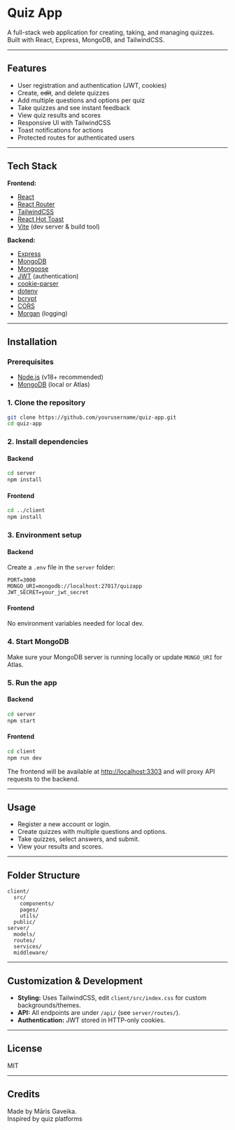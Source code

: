 # Quiz App

A full-stack web application for creating, taking, and managing quizzes. Built with React, Express, MongoDB, and TailwindCSS.

---

## Features

- User registration and authentication (JWT, cookies)
- Create, ~~edit~~, and delete quizzes
- Add multiple questions and options per quiz
- Take quizzes and see instant feedback
- View quiz results and scores
- Responsive UI with TailwindCSS
- Toast notifications for actions
- Protected routes for authenticated users

---

## Tech Stack

**Frontend:**
- [React](https://react.dev/)
- [React Router](https://reactrouter.com/)
- [TailwindCSS](https://tailwindcss.com/)
- [React Hot Toast](https://react-hot-toast.com/)
- [Vite](https://vitejs.dev/) (dev server & build tool)

**Backend:**
- [Express](https://expressjs.com/)
- [MongoDB](https://www.mongodb.com/)
- [Mongoose](https://mongoosejs.com/)
- [JWT](https://jwt.io/) (authentication)
- [cookie-parser](https://www.npmjs.com/package/cookie-parser)
- [dotenv](https://www.npmjs.com/package/dotenv)
- [bcrypt](https://www.npmjs.com/package/bcrypt)
- [CORS](https://www.npmjs.com/package/cors)
- [Morgan](https://www.npmjs.com/package/morgan) (logging)

---

## Installation

### Prerequisites

- [Node.js](https://nodejs.org/) (v18+ recommended)
- [MongoDB](https://www.mongodb.com/) (local or Atlas)

### 1. Clone the repository

```bash
git clone https://github.com/yourusername/quiz-app.git
cd quiz-app
```

### 2. Install dependencies

#### Backend

```bash
cd server
npm install
```

#### Frontend

```bash
cd ../client
npm install
```

### 3. Environment setup

#### Backend

Create a `.env` file in the `server` folder:

```env
PORT=3000
MONGO_URI=mongodb://localhost:27017/quizapp
JWT_SECRET=your_jwt_secret
```

#### Frontend

No environment variables needed for local dev.

### 4. Start MongoDB

Make sure your MongoDB server is running locally or update `MONGO_URI` for Atlas.

### 5. Run the app

#### Backend

```bash
cd server
npm start
```

#### Frontend

```bash
cd client
npm run dev
```

The frontend will be available at [http://localhost:3303](http://localhost:3303) and will proxy API requests to the backend.

---

## Usage

- Register a new account or login.
- Create quizzes with multiple questions and options.
- Take quizzes, select answers, and submit.
- View your results and scores.

---

## Folder Structure

```
client/
  src/
    components/
    pages/
    utils/
  public/
server/
  models/
  routes/
  services/
  middleware/
```

---

## Customization & Development

- **Styling:** Uses TailwindCSS, edit `client/src/index.css` for custom backgrounds/themes.
- **API:** All endpoints are under `/api/` (see `server/routes/`).
- **Authentication:** JWT stored in HTTP-only cookies.

---

## License

MIT

---

## Credits

Made by Māris Gaveika.  
Inspired by quiz platforms
